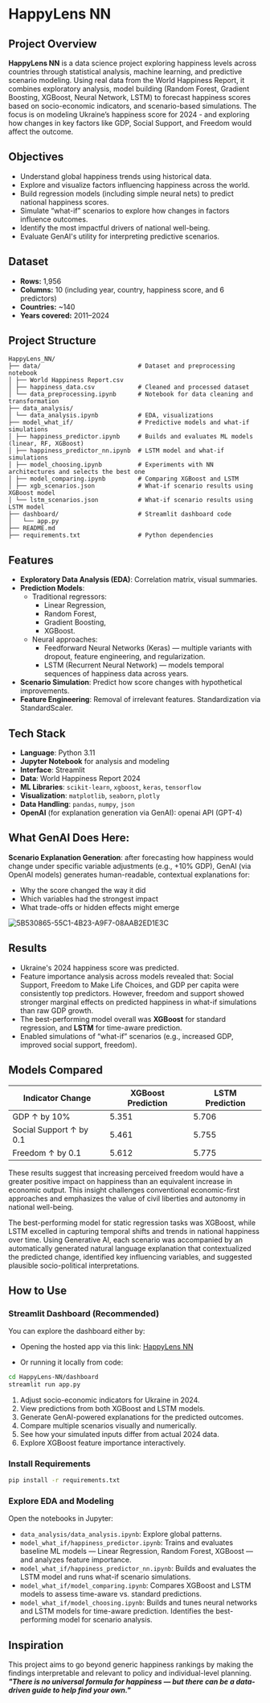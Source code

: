 
# HappyLens NN

## Project Overview

**HappyLens NN** is a data science project exploring happiness levels across countries through statistical analysis, machine learning, and predictive scenario modeling. Using real data from the World Happiness Report, it combines exploratory analysis, model building (Random Forest, Gradient Boosting, XGBoost, Neural Network, LSTM) to forecast happiness scores based on socio-economic indicators, and scenario-based simulations. The focus is on modeling Ukraine’s happiness score for 2024 - and exploring how changes in key factors like GDP, Social Support, and Freedom would affect the outcome.


## Objectives

- Understand global happiness trends using historical data.
- Explore and visualize factors influencing happiness across the world.
- Build regression models (including simple neural nets) to predict national happiness scores.
- Simulate “what-if” scenarios to explore how changes in factors influence outcomes.
- Identify the most impactful drivers of national well-being.
- Evaluate GenAI's utility for interpreting predictive scenarios.


## Dataset

- **Rows:** 1,956  
- **Columns:** 10 (including year, country, happiness score, and 6 predictors)  
- **Countries:** ~140  
- **Years covered:** 2011–2024  

## Project Structure

```
HappyLens_NN/
├── data/                           # Dataset and preprocessing notebook
│ ├── World Happiness Report.csv
│ ├── happiness_data.csv            # Cleaned and processed dataset
│ └── data_preprocessing.ipynb      # Notebook for data cleaning and transformation
├── data_analysis/                  
│ └── data_analysis.ipynb           # EDA, visualizations
├── model_what_if/                  # Predictive models and what-if simulations
│ ├── happiness_predictor.ipynb     # Builds and evaluates ML models (linear, RF, XGBoost)
│ ├── happiness_predictor_nn.ipynb  # LSTM model and what-if simulations
│ ├── model_choosing.ipynb          # Experiments with NN architectures and selects the best one
│ ├── model_comparing.ipynb         # Comparing XGBoost and LSTM
│ ├── xgb_scenarios.json            # What-if scenario results using XGBoost model
│ └── lstm_scenarios.json           # What-if scenario results using LSTM model
├── dashboard/                      # Streamlit dashboard code
│   └── app.py
├── README.md
├── requirements.txt                # Python dependencies
```


## Features

- **Exploratory Data Analysis (EDA)**: Correlation matrix, visual summaries.
- **Prediction Models**:
  - Traditional regressors:
    - Linear Regression,
    - Random Forest,
    - Gradient Boosting,
    - XGBoost.
  - Neural approaches:
    - Feedforward Neural Networks (Keras) — multiple variants with dropout, feature engineering, and regularization.
    - LSTM (Recurrent Neural Network) — models temporal sequences of happiness data across years.
- **Scenario Simulation**: Predict how score changes with hypothetical improvements.
- **Feature Engineering**: Removal of irrelevant features. Standardization via StandardScaler.


## Tech Stack

- **Language**: Python 3.11
- **Jupyter Notebook** for analysis and modeling
- **Interface**: Streamlit
- **Data**: World Happiness Report 2024
- **ML Libraries**: `scikit-learn`, `xgboost`, `keras`, `tensorflow`
- **Visualization**: `matplotlib`, `seaborn`, `plotly`
- **Data Handling**: `pandas`, `numpy`, `json`
- **OpenAI** (for explanation generation via GenAI): openai API (GPT-4)


## What GenAI Does Here:

**Scenario Explanation Generation**: after forecasting how happiness would change under specific variable adjustments (e.g., +10% GDP), GenAI (via OpenAI models) generates human-readable, contextual explanations for:
- Why the score changed the way it did
- Which variables had the strongest impact
- What trade-offs or hidden effects might emerge
  
![5B530865-55C1-4B23-A9F7-08AAB2ED1E3C](https://github.com/user-attachments/assets/00d6cc93-4811-436d-87a0-2f51fafe2a42)

## Results

- Ukraine's 2024 happiness score was predicted.
- Feature importance analysis across models revealed that:
Social Support, Freedom to Make Life Choices, and GDP per capita were consistently top predictors. However, freedom and support showed stronger marginal effects on predicted happiness in what-if simulations than raw GDP growth.
- The best-performing model overall was **XGBoost** for standard regression, and **LSTM** for time-aware prediction.
- Enabled simulations of “what-if” scenarios (e.g., increased GDP, improved social support, freedom).

## Models Compared

| Indicator Change         | XGBoost Prediction | LSTM Prediction |
|--------------------------|--------------------|-----------------|
| GDP ↑ by 10%             | 5.351              | 5.706           |
| Social Support ↑ by 0.1  | 5.461              | 5.755           |
| Freedom ↑ by 0.1         | 5.612              | 5.775           |

These results suggest that increasing perceived freedom would have a greater positive impact on happiness than an equivalent increase in economic output. This insight challenges conventional economic-first approaches and emphasizes the value of civil liberties and autonomy in national well-being.

The best-performing model for static regression tasks was XGBoost, while LSTM excelled in capturing temporal shifts and trends in national happiness over time.
Using Generative AI, each scenario was accompanied by an automatically generated natural language explanation that contextualized the predicted change, identified key influencing variables, and suggested plausible socio-political interpretations. 
              
                         
## How to Use

### Streamlit Dashboard (Recommended)

You can explore the dashboard either by:

* Opening the hosted app via this link:		[HappyLens NN](https://happylens-nn.streamlit.app)

* Or running it locally from code:

```bash
cd HappyLens-NN/dashboard
streamlit run app.py
```

1. Adjust socio-economic indicators for Ukraine in 2024.
2. View predictions from both XGBoost and LSTM models.
3. Generate GenAI-powered explanations for the predicted outcomes.
4. Compare multiple scenarios visually and numerically.
5. See how your simulated inputs differ from actual 2024 data.
6. Explore XGBoost feature importance interactively.

### Install Requirements

```bash
pip install -r requirements.txt
```

### Explore EDA and Modeling

Open the notebooks in Jupyter:

- `data_analysis/data_analysis.ipynb`: Explore global patterns.
- `model_what_if/happiness_predictor.ipynb`: Trains and evaluates baseline ML models — Linear Regression, Random Forest, XGBoost — and analyzes feature importance.
- `model_what_if/happiness_predictor_nn.ipynb`: Builds and evaluates the LSTM model and runs what-if scenario simulations.
- `model_what_if/model_comparing.ipynb`: Compares XGBoost and LSTM models to assess time-aware vs. standard predictions.
- `model_what_if/model_choosing.ipynb`: Builds and tunes neural networks and LSTM models for time-aware prediction. Identifies the best-performing model for scenario analysis.

## Inspiration

This project aims to go beyond generic happiness rankings by making the findings interpretable and relevant to policy and individual-level planning.
	***"There is no universal formula for happiness — but there can be a data-driven guide to help find your own."***


